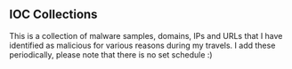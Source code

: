 ## IOC Collections

This is a collection of malware samples, domains, IPs and URLs that I have identified as malicious for various reasons during my travels. I add these periodically, please note that there is no set schedule :)
